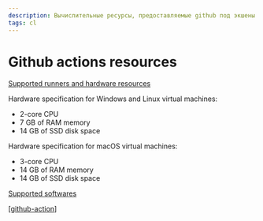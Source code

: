 ```yaml
---
description: Вычислительные ресурсы, предоставляемые github под экшены
tags: cl
---
```

# Github actions resources

  [Supported runners and hardware resources](https://docs.github.com/en/actions/using-github-hosted-runners/about-github-hosted-runners#supported-runners-and-hardware-resources)

Hardware specification for Windows and Linux virtual machines:

- 2-core CPU
- 7 GB of RAM memory
- 14 GB of SSD disk space
  
Hardware specification for macOS virtual machines:

- 3-core CPU
- 14 GB of RAM memory
- 14 GB of SSD disk space

[Supported softwares](https://docs.github.com/en/actions/using-github-hosted-runners/about-github-hosted-runners#supported-software)

[[github-action]]

[//begin]: # "Autogenerated link references for markdown compatibility"
[github-action]: github-action "Githunb action"
[//end]: # "Autogenerated link references"